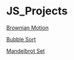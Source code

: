 # JS_Projects

[Brownian Motion](https://imsanskar.github.io/JS_Projects/Brownian%20Motion/)

[Bubble Sort](https://imsanskar.github.io/JS_Projects/Sort_Visualization/)

[Mandelbrot Set](https://imsanskar.github.io/JS_Projects/Mandelbrot/)
